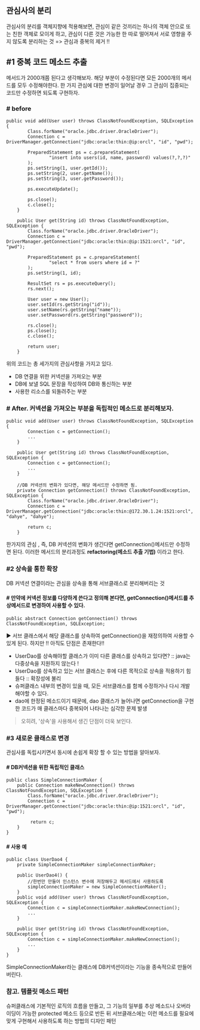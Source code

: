 ## 관심사의 분리
관심사의 분리를 객체지향에 적용해보면, 관심이 같은 것끼리는 하나의 객체 안으로 또는 친한 객체로 모이게 하고, 관심이 다른 것은 가능한 한 따로 떨어져서 서로 영향을 주지 않도록 분리하는 것
=> 관심과 중복의 제거 !!
## #1 중복 코드 메소드 추출
메서드가 2000개쯤 된다고 생각해보자. 해당 부분이 수정된다면 모든 2000개의 메서드를 모두 수정해야한다.
한 가지 관심에 대한 변경이 일어날 경우 그 관심이 집중되는 코드만 수정하면 되도록 구현하자.
### # before
```
public void add(User user) throws ClassNotFoundException, SQLException {
        Class.forName("oracle.jdbc.driver.OracleDriver");
        Connection c = DriverManager.getConnection("jdbc:oracle:thin:@ip:orcl", "id", "pwd");

        PreparedStatement ps = c.prepareStatement(
                "insert into users(id, name, password) values(?,?,?)"
        );
        ps.setString(1, user.getId());
        ps.setString(2, user.getName());
        ps.setString(3, user.getPassword());

        ps.executeUpdate();

        ps.close();
        c.close();
    }
    
    public User get(String id) throws ClassNotFoundException, SQLException {
        Class.forName("oracle.jdbc.driver.OracleDriver");
        Connection c = DriverManager.getConnection("jdbc:oracle:thin:@ip:1521:orcl", "id", "pwd");

        PreparedStatement ps = c.prepareStatement(
                "select * from users where id = ?"
        );
        ps.setString(1, id);

        ResultSet rs = ps.executeQuery();
        rs.next();

        User user = new User();
        user.setId(rs.getString("id"));
        user.setName(rs.getString("name"));
        user.setPassword(rs.getString("password"));

        rs.close();
        ps.close();
        c.close();

        return user;
    }
```
위의 코드는 총 세가지의 관심사항을 가지고 있다.
- DB 연결을 위한 커넥션을 가져오는 부분
- DB에 보낼 SQL 문장을 작성하여 DB와 통신하는 부분
- 사용한 리소스를 되돌려주는 부분

### # After. 커넥션을 가져오는 부분을 독립적인 메소드로 분리해보자.
```
public void add(User user) throws ClassNotFoundException, SQLException {
        Connection c = getConnection();
        ...
    }

    public User get(String id) throws ClassNotFoundException, SQLException {
        Connection c = getConnection();
        ...
    }

    //DB 커넥션의 변화가 있다면, 해당 메서드만 수정하면 됨.
    private Connection getConnection() throws ClassNotFoundException, SQLException {
        Class.forName("oracle.jdbc.driver.OracleDriver");
        Connection c = DriverManager.getConnection("jdbc:oracle:thin:@172.30.1.24:1521:orcl", "dahye", "dahye");

        return c;
    }
```

한가지의 관심 , 즉, DB 커넥션의 변화가 생긴다면 getConnection()메서드만 수정하면 된다.
이러한 메서드의 분리과정도 **refactoring(메소드 추출 기법)** 이라고 한다.


### #2 상속을 통한 확장
DB 커넥션 연결이라는 관심을 상속을 통해 서브클래스로 분리해버리는 것
#### # 만약에 커넥션 정보를 다양하게 쓴다고 정의해 본다면, getConnection()메서드를 추상메서드로 변경하여 사용할 수 있다.
```
public abstract Connection getConnection() throws ClassNotFoundException, SQLException;
```
▶ 서브 클래스에서 해당 클래스를 상속하여 getConnection()을 재정의하여 사용할 수 있게 된다.
하지만 !! 아직도 단점은 존재한다!!
- UserDao를 상속해야할 클래스가 이미 다른 클래스를 상속하고 있다면? :: java는 다중상속을 지원하지 않는다 !
- UserDao를 상속하고 있는 서브 클래스는 후에 다른 목적으로 상속을 적용하기 힘들다 :: 확장성에 불리
- 슈퍼클래스 내부의 변경이 있을 때, 모든 서브클래스를 함께 수정하거나 다시 개발해야할 수 있다.
- dao에 한정된 메소드이기 때문에, dao 클래스가 늘어나면 getConnection을 구현한 코드가 매 클래스마다 중복되어 나타나는 심각한 문제 발생

> 오히려, '상속'을 사용해서 생긴 단점이 더욱 보인다.


### #3 새로운 클래스로 변경
관심사를 독립시키면서 동시에 손쉽게 확장 할 수 있는 방법을 알아보자.
#### # DB커넥션을 위한 독립적인 클래스
```
public class SimpleConnectionMaker {
    public Connection makeNewConnection() throws ClassNotFoundException, SQLException {
        Class.forName("oracle.jdbc.driver.OracleDriver");
        Connection c = DriverManager.getConnection("jdbc:oracle:thin:@ip:1521:orcl", "id", "pwd");

         return c;
    }
}
```


#### # 사용 예
```
public class UserDao4 {
    private SimpleConnectionMaker simpleConnectionMaker;

    public UserDao4() {
        //한번만 만들어 인스턴스 변수에 저장해두고 메서드에서 사용하도록
        simpleConnectionMaker = new SimpleConnectionMaker();
    }
    public void add(User user) throws ClassNotFoundException, SQLException {
        Connection c = simpleConnectionMaker.makeNewConnection();
        ...
    }

    public User get(String id) throws ClassNotFoundException, SQLException {
        Connection c = simpleConnectionMaker.makeNewConnection();
        ...
    }
}
```
SimpleConnectionMaker라는 클래스에 DB커넥션이라는 기능을 종속적으로 만들어버린다.
### 참고. 템플릿 메소드 패턴
슈퍼클래스에 기본적인 로직의 흐름을 만들고, 그 기능의 일부를 추상 메소드나 오버라이딩이 가능한 protected 메소드 등으로 반든 뒤 서브클래스에는 이런 메소드를 필요에 맞게 구현해서 사용하도록 하는 방법의 디자인 패턴
